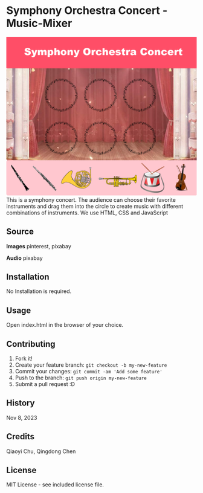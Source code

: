 # Symphony Orchestra Concert - Music-Mixer
![Symphony Orchestra Concert ](images/template.png)
This is a symphony concert. The audience can choose their favorite instruments and drag them into the circle to create music with different combinations of instruments. We use HTML, CSS and JavaScript


## Source
**Images** pinterest, pixabay

**Audio** pixabay

## Installation

No Installation is required.

## Usage

Open index.html in the browser of your choice.

## Contributing

1. Fork it!
2. Create your feature branch: `git checkout -b my-new-feature`
3. Commit your changes: `git commit -am 'Add some feature'`
4. Push to the branch: `git push origin my-new-feature`
5. Submit a pull request :D

## History

Nov 8, 2023

## Credits

Qiaoyi Chu, Qingdong Chen

## License

MIT License - see included license file.